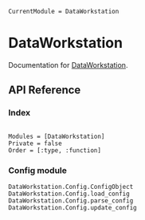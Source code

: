 ```@meta
CurrentModule = DataWorkstation
```

# DataWorkstation

Documentation for [DataWorkstation](https://github.com/leferrad/DataWorkstation.jl).

## API Reference

### Index
```@index
```

```@autodocs
Modules = [DataWorkstation]
Private = false
Order = [:type, :function]
```

### Config module
```@docs
DataWorkstation.Config.ConfigObject
DataWorkstation.Config.load_config
DataWorkstation.Config.parse_config
DataWorkstation.Config.update_config
```